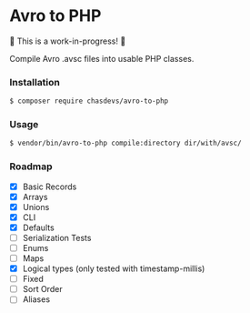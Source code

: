 # Avro to PHP

:construction: This is a work-in-progress! :construction:

Compile Avro .avsc files into usable PHP classes.

### Installation
```bash
$ composer require chasdevs/avro-to-php
```

### Usage
```bash
$ vendor/bin/avro-to-php compile:directory dir/with/avsc/
```

### Roadmap

- [x] Basic Records
- [x] Arrays
- [x] Unions
- [x] CLI
- [x] Defaults
- [ ] Serialization Tests
- [ ] Enums
- [ ] Maps
- [x] Logical types (only tested with timestamp-millis)
- [ ] Fixed
- [ ] Sort Order
- [ ] Aliases
